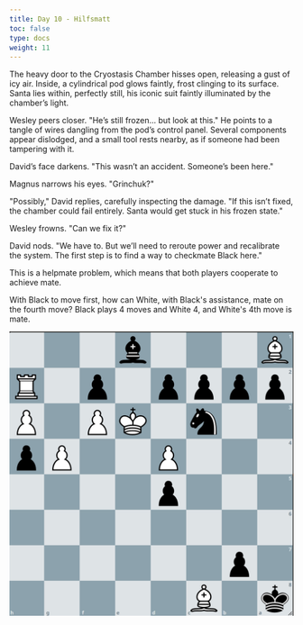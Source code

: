 ```yaml
---
title: Day 10 - Hilfsmatt
toc: false
type: docs
weight: 11
---
```


The heavy door to the Cryostasis Chamber hisses open, releasing a gust of icy air. Inside, a cylindrical pod glows faintly, frost clinging to its surface. Santa lies within, perfectly still, his iconic suit faintly illuminated by the chamber’s light.

Wesley peers closer. "He’s still frozen... but look at this." He points to a tangle of wires dangling from the pod’s control panel. Several components appear dislodged, and a small tool rests nearby, as if someone had been tampering with it.

David’s face darkens. "This wasn’t an accident. Someone’s been here."

Magnus narrows his eyes. "Grinchuk?"

"Possibly," David replies, carefully inspecting the damage. "If this isn’t fixed, the chamber could fail entirely. Santa would get stuck in his frozen state."

Wesley frowns. "Can we fix it?"

David nods. "We have to. But we’ll need to reroute power and recalibrate the system. The first step is to find a way to checkmate Black here."

This is a helpmate problem, which means that both players cooperate to achieve mate.

With Black to move first, how can White, with Black's assistance, mate on the fourth move? Black plays 4 moves and White 4, and White's 4th move is mate.


![Stellung Tag 10](/day10.jpg "k1B5/1p6/8/3p4/3P2Pp/2n1KP1P/pppp1p1R/B3b3 b - - 0 1")

